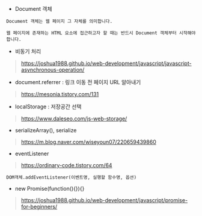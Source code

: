 - Document 객체
```
Document 객체는 웹 페이지 그 자체를 의미합니다.

웹 페이지에 존재하는 HTML 요소에 접근하고자 할 때는 반드시 Document 객체부터 시작해야 합니다.
```
- 비동기 처리
> https://joshua1988.github.io/web-development/javascript/javascript-asynchronous-operation/
- document.referrer : 링크 이동 전 페이지 URL 알아내기 
> https://mesonia.tistory.com/131
- localStorage : 저장공간 선택
> https://www.daleseo.com/js-web-storage/
- serializeArray(), serialize
> https://m.blog.naver.com/wiseyoun07/220659439860
- eventListener
> https://ordinary-code.tistory.com/64
```
DOM객체.addEventListener(이벤트명, 실행할 함수명, 옵션)
```
- new Promise(function(){}){}
> https://joshua1988.github.io/web-development/javascript/promise-for-beginners/